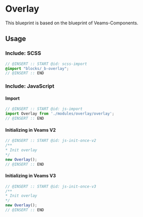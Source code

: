 # Overlay

This blueprint is based on the blueprint of Veams-Components.

## Usage

### Include: SCSS

``` scss
// @INSERT :: START @id: scss-import
@import "blocks/_b-overlay";
// @INSERT :: END
```

### Include: JavaScript

#### Import
``` js
// @INSERT :: START @id: js-import
import Overlay from './modules/overlay/overlay';
// @INSERT :: END
```

#### Initializing in Veams V2
``` js
// @INSERT :: START @id: js-init-once-v2
/**
* Init overlay
*/
new Overlay();
// @INSERT :: END
```

#### Initializing in Veams V3
``` js
// @INSERT :: START @id: js-init-once-v3
/**
* Init overlay
*/
new Overlay();
// @INSERT :: END
```
